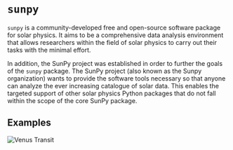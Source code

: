 # ``sunpy``

``sunpy`` is a community-developed free and open-source software package for solar physics.
It aims to be a comprehensive data analysis environment that allows researchers within the field of solar physics to carry out their tasks with the minimal effort.

In addition, the SunPy project was established in order to further the goals of the ``sunpy`` package.
The SunPy project (also known as the Sunpy organization) wants to provide the software tools necessary so that anyone can analyze the ever increasing catalogue of solar data.
This enables the targeted support of other solar physics Python packages that do not fall within the scope of the core SunPy package.

## Examples
![Venus Transit](https://docs.sunpy.org/en/stable/_images/sphx_glr_venus_transit_001.png)
